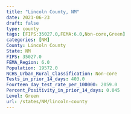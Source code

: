 ```yaml
---
title: "Lincoln County, NM"
date: 2021-06-23
draft: false
type: county
tags: [FIPS:35027.0,FEMA:6.0,Non-core,Green]
categories: [NM]
County: Lincoln County
State: NM
FIPS: 35027.0
FEMA_Region: 6.0
Population: 19572.0
NCHS_Urban_Rural_Classification: Non-core
Tests_in_prior_14_days: 403.0
Fourteen_day_test_rate_per_100000: 2059.0
Percent_Positivity_in_prior_14_days: 0.045
Level: Green
url: /states/NM/lincoln-county
---
```



